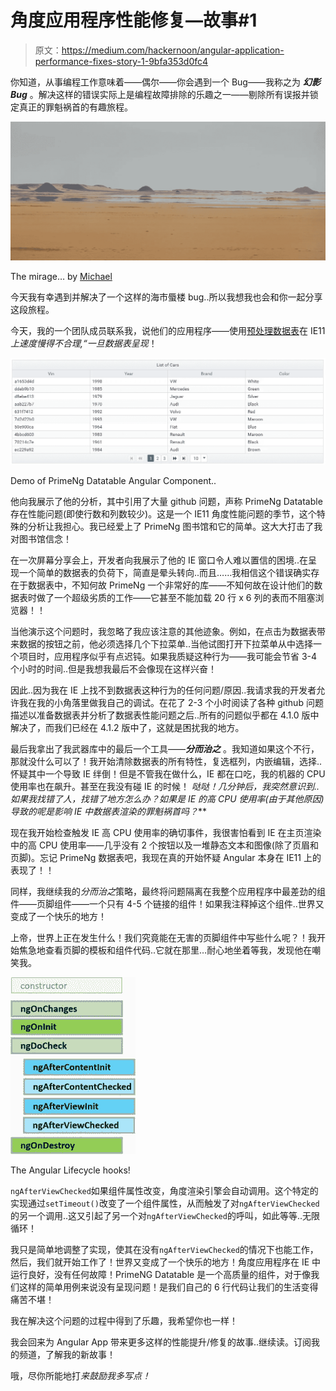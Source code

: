 # 角度应用程序性能修复—故事#1

> 原文：<https://medium.com/hackernoon/angular-application-performance-fixes-story-1-9bfa353d0fc4>

你知道，从事编程工作意味着——偶尔——你会遇到一个 Bug——我称之为 ***幻影 Bug*** 。解决这样的错误实际上是编程故障排除的乐趣之一——剔除所有误报并锁定真正的罪魁祸首的有趣旅程。

![](img/8b21a37fc86b10784eda62c74457d559.png)

The mirage… by [Michael](https://flic.kr/p/556Uvk)

今天我有幸遇到并解决了一个这样的海市蜃楼 bug..所以我想我也会和你一起分享这段旅程。

今天，我的一个团队成员联系我，说他们的应用程序——使用[预处理数据表](https://www.primefaces.org/primeng/#/datatable)在 IE11 *上速度慢得不合理,“一旦数据表呈现*！

![](img/a6a5ea1bb36c3c2375dc00a2ba803b1b.png)

Demo of PrimeNg Datatable Angular Component..

他向我展示了他的分析，其中引用了大量 github 问题，声称 PrimeNg Datatable 存在性能问题(即使行数和列数较少)。这是一个 IE11 角度性能问题的季节，这个特殊的分析让我担心。我已经爱上了 PrimeNg 图书馆和它的简单。这大大打击了我对图书馆信念！

在一次屏幕分享会上，开发者向我展示了他的 IE 窗口令人难以置信的困境..在呈现一个简单的数据表的负荷下，简直是晕头转向..而且……我相信这个错误确实存在于数据表中，不知何故 PrimeNg 一个非常好的库——不知何故在设计他们的数据表时做了一个超级劣质的工作——它甚至不能加载 20 行 x 6 列的表而不阻塞浏览器！！

当他演示这个问题时，我忽略了我应该注意的其他迹象。例如，在点击为数据表带来数据的按钮之前，他必须选择几个下拉菜单..当他试图打开下拉菜单从中选择一个项目时，应用程序似乎有点迟钝。如果我质疑这种行为——我可能会节省 3-4 个小时的时间..但是我想我最后不会像现在这样兴奋！

因此..因为我在 IE 上找不到数据表这种行为的任何问题/原因..我请求我的开发者允许我在我的小角落里做我自己的调试。在花了 2-3 个小时阅读了各种 github 问题描述以准备数据表并分析了数据表性能问题之后..所有的问题似乎都在 4.1.0 版中解决了，而我们已经在 4.1.2 版中了，这就是困扰我的地方。

最后我拿出了我武器库中的最后一个工具——***分而治之*** 。我知道如果这个不行，那就没什么可以了！我开始清除数据表的所有特性，复选框列，内嵌编辑，选择..怀疑其中一个导致 IE 绊倒！但是不管我在做什么，IE 都在口吃，我的机器的 CPU 使用率也在飙升。甚至在我没有碰 IE 的时候！ ***哒哒！几分钟后，我突然意识到..如果我找错了人，找错了地方怎么办？如果是 IE 的高 CPU 使用率(由于其他原因)导致的呢*是影响 IE 中数据表渲染的*罪魁祸首吗？***

现在我开始检查触发 IE 高 CPU 使用率的确切事件，我很害怕看到 IE 在主页渲染中的高 CPU 使用率——几乎没有 2 个按钮以及一堆静态文本和图像(除了页眉和页脚)。忘记 PrimeNg 数据表吧，我现在真的开始怀疑 Angular 本身在 IE11 上的表现了！！

同样，我继续我的*分而治之*策略，最终将问题隔离在我整个应用程序中最差劲的组件——页脚组件——一个只有 4-5 个链接的组件！如果我注释掉这个组件..世界又变成了一个快乐的地方！

上帝，世界上正在发生什么！我们究竟能在无害的页脚组件中写些什么呢？！我开始焦急地查看页脚的模板和组件代码..它就在那里…耐心地坐着等我，发现他在嘲笑我。

![](img/9084d206aaa08f2b22de3704eeb6cda9.png)

The Angular Lifecycle hooks!

`ngAfterViewChecked`如果组件属性改变，角度渲染引擎会自动调用。这个特定的实现通过`setTimeout()`改变了一个组件属性，从而触发了对`ngAfterViewChecked`的另一个调用..这又引起了另一个对`ngAfterViewChecked`的呼叫，如此等等..无限循环！

我只是简单地调整了实现，使其在没有`ngAfterViewChecked`的情况下也能工作，然后，我们就开始工作了！世界又变成了一个快乐的地方！角度应用程序在 IE 中运行良好，没有任何故障！PrimeNG Datatable 是一个高质量的组件，对于像我们这样的简单用例来说没有呈现问题！是我们自己的 6 行代码让我们的生活变得痛苦不堪！

我在解决这个问题的过程中得到了乐趣，我希望你也一样！

我会回来为 Angular App 带来更多这样的性能提升/修复的故事..继续读。订阅我的频道，了解我的新故事！

哦，尽你所能地打*来鼓励我多写点！*